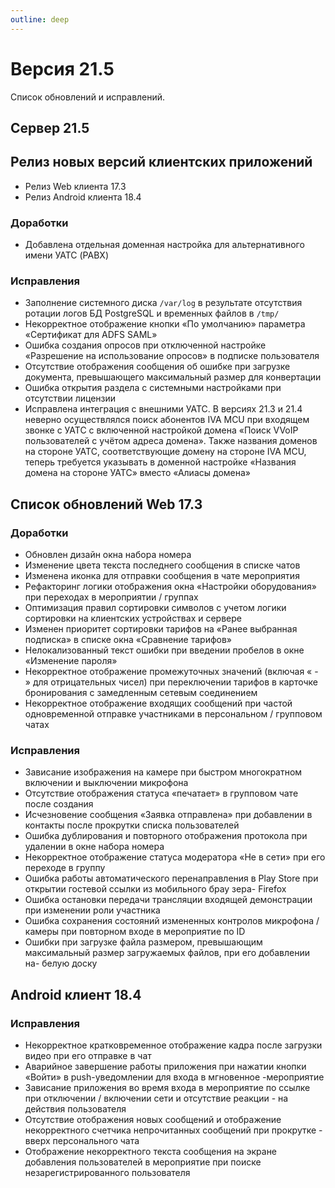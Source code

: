 ```yaml
---
outline: deep
---
```


# Версия 21.5

Список обновлений и исправлений.

## Сервер 21.5

## Релиз новых версий клиентских приложений

- Релиз Web клиента 17.3
- Релиз Android клиента 18.4

### Доработки

- Добавлена отдельная доменная настройка для альтернативного имени УАТС (PABX)

### Исправления

- Заполнение системного диска `/var/log` в результате отсутствия ротации логов БД PostgreSQL и временных файлов в `/tmp/`
- Некорректное отображение кнопки «По умолчанию» параметра «Сертификат для ADFS SAML»
- Ошибка создания опросов при отключенной настройке «Разрешение на использование опросов» в подписке пользователя
- Отсутствие отображения сообщения об ошибке при загрузке документа, превышающего максимальный размер для конвертации
- Ошибка открытия раздела с системными настройками при отсутствии лицензии
- Исправлена интеграция с внешними УАТС. В версиях 21.3 и 21.4 неверно осуществлялся поиск абонентов IVA MCU при входящем звонке с УАТС с включенной настройкой домена «Поиск VVoIP пользователей с учётом адреса домена». Также названия доменов на стороне УАТС, соответствующие домену на стороне IVA MCU, теперь требуется указывать в доменной настройке «Названия домена на стороне УАТС» вместо «Алиасы домена»

## Список обновлений Web 17.3

### Доработки

- <Badge type="tip" text="NEW" /> Обновлен дизайн окна набора номера
- <Badge type="tip" text="NEW" /> Изменение цвета текста последнего сообщения в списке чатов
- <Badge type="tip" text="NEW" /> Изменена иконка для отправки сообщения в чате мероприятия
- <Badge type="tip" text="NEW" /> Рефакторинг логики отображения окна «Настройки оборудования» при переходах в мероприятии / группах
- <Badge type="tip" text="NEW" /> Оптимизация правил сортировки символов с учетом логики сортировки на клиентских устройствах и сервере
- <Badge type="tip" text="NEW" /> Изменен приоритет сортировки тарифов на «Ранее выбранная подписка» в списке окна «Сравнение тарифов»
- <Badge type="info" text="FIX" />Нелокализованный текст ошибки при введении пробелов в окне «Изменение пароля»
- <Badge type="info" text="FIX" />Некорректное отображение промежуточных значений (включая « - » для отрицательных чисел) при переключении тарифов в карточке бронирования с замедленным сетевым соединением
- <Badge type="info" text="FIX" />Некорректное отображение входящих сообщений при частой одновременной отправке участниками в персональном / групповом чатах

### Исправления

- <Badge type="info" text="FIX" /> Зависание изображения на камере при быстром многократном включении и выключении микрофона
- <Badge type="info" text="FIX" /> Отсутствие отображения статуса «печатает» в групповом чате после создания
- <Badge type="info" text="FIX" /> Исчезновение сообщения «Заявка отправлена» при добавлении в контакты после прокрутки списка пользователей
- <Badge type="info" text="FIX" /> Ошибка дублирования и повторного отображения протокола при удалении в окне набора номера
- <Badge type="info" text="FIX" /> Некорректное отображение статуса модератора «Не в сети» при его переходе в группу
- <Badge type="info" text="FIX" /> Ошибка работы автоматического перенаправления в Play Store при открытии гостевой ссылки из мобильного брау зера- Firefox
- <Badge type="info" text="FIX" /> Ошибка остановки передачи трансляции входящей демонстрации при изменении роли участника
- <Badge type="info" text="FIX" /> Ошибка сохранения состояний измененных контролов микрофона / камеры при повторном входе в мероприятие по ID
- <Badge type="info" text="FIX" /> Ошибки при загрузке файла размером, превышающим максимальный размер загружаемых файлов, при его добавлении на- белую доску

## Android клиент 18.4

### Исправления

- <Badge type="info" text="FIX" /> Некорректное кратковременное отображение кадра после загрузки видео при его отправке в чат
- <Badge type="info" text="FIX" /> Аварийное завершение работы приложения при нажатии кнопки «Войти» в push-уведомлении для входа в мгновенное -мероприятие
- <Badge type="info" text="FIX" /> Зависание приложения во время входа в мероприятие по ссылке при отключении / включении сети и отсутствие реакции - на действия пользователя
- <Badge type="info" text="FIX" /> Отсутствие отображения новых сообщений и отображение некорректного счетчика непрочитанных сообщений при прокрутке - вверх персонального чата
- <Badge type="info" text="FIX" /> Отображение некорректного текста сообщения на экране добавления пользователей в мероприятие при поиске незарегистрированного пользователя
